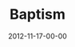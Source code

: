---
layout: message
category: message
series: "A Journey Home"
title: "Baptism"
date: 2012-11-17-00-00
message_id: 757
audio-description: "The Journey Home"
audio: "http://www.crossroads.net/players/media/hq/journeyhome_07.mp3"
audio-title: "Baptism"
audio-duration: "39:26"
program-description: "Program - Journey Home week 7"
program: "http://www.crossroads.net/players/media/hq/11_17-18_12Program.pdf"
program-title: "Baptism"
video-description: "The Journey Home"
video-title: "Baptism"
video: "https://s3.amazonaws.com/crossroadsvideomessages/journeyhome_07.mp4"
video-poster: "https://www.crossroads.net/uploadedfiles/journeyhome_07_still.jpg"
---